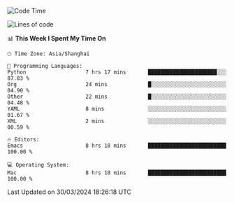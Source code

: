 <!--START_SECTION:waka-->
![Code Time](http://img.shields.io/badge/Code%20Time-1%2C883%20hrs%2016%20mins-blue)

![Lines of code](https://img.shields.io/badge/From%20Hello%20World%20I%27ve%20Written-294.5%20thousand%20lines%20of%20code-blue)

📊 **This Week I Spent My Time On** 

```text
🕑︎ Time Zone: Asia/Shanghai

💬 Programming Languages: 
Python                   7 hrs 17 mins       ██████████████████████░░░   87.83 % 
Org                      24 mins             █░░░░░░░░░░░░░░░░░░░░░░░░   04.90 % 
Other                    22 mins             █░░░░░░░░░░░░░░░░░░░░░░░░   04.48 % 
YAML                     8 mins              ░░░░░░░░░░░░░░░░░░░░░░░░░   01.67 % 
XML                      2 mins              ░░░░░░░░░░░░░░░░░░░░░░░░░   00.59 % 

🔥 Editors: 
Emacs                    8 hrs 18 mins       █████████████████████████   100.00 % 

💻 Operating System: 
Mac                      8 hrs 18 mins       █████████████████████████   100.00 % 
```


 Last Updated on 30/03/2024 18:26:18 UTC
<!--END_SECTION:waka-->
